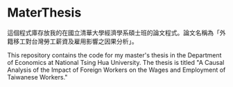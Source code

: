 # MaterThesis

這個程式庫存放我的在國立清華大學經濟學系碩士班的論文程式。論文名稱為「外籍移工對台灣勞工薪資及雇用影響之因果分析」。

This repository contains the code for my master's thesis in the Department of Economics at National Tsing Hua University. 
The thesis is titled "A Causal Analysis of the Impact of Foreign Workers on the Wages and Employment of Taiwanese Workers."
